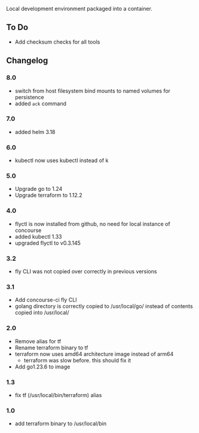 Local development environment packaged into a container.

## To Do
- Add checksum checks for all tools

## Changelog
### 8.0
- switch from host filesystem bind mounts to named volumes for persistence
- added `ack` command
### 7.0
- added helm 3.18
### 6.0
- kubectl now uses kubectl instead of k
### 5.0
- Upgrade go to 1.24
- Upgrade terraform to 1.12.2
### 4.0
- flyctl is now installed from github, no need for local instance of concourse
- added kubectl 1.33
- upgraded flyctl to v0.3.145
### 3.2
- fly CLI was not copied over correctly in previous versions
### 3.1
- Add concourse-ci fly CLI
- golang directory is correctly copied to /usr/local/go/ instead of contents copied into /usr/local/
### 2.0
- Remove alias for tf
- Rename terraform binary to tf
- terraform now uses amd64 architecture image instead of arm64
    - terraform was slow before. this should fix it
- Add go1.23.6 to image
### 1.3
- fix tf (/usr/local/bin/terraform) alias
### 1.0
- add terraform binary to /usr/local/bin
